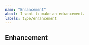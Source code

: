 ```yaml
---
name: "Enhancement"
about: I want to make an enhancement.
labels: type/enhancement
---
```


## Enhancement
